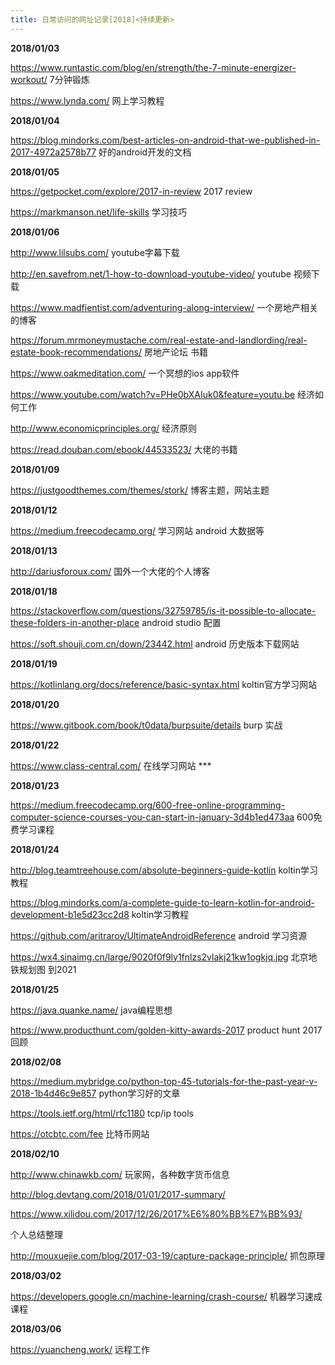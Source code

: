 ```yaml
---
title: 日常访问的网址记录[2018]<持续更新>
---
```


**2018/01/03**  

https://www.runtastic.com/blog/en/strength/the-7-minute-energizer-workout/  7分钟锻炼

https://www.lynda.com/  网上学习教程



**2018/01/04**  

https://blog.mindorks.com/best-articles-on-android-that-we-published-in-2017-4972a2578b77  好的android开发的文档



**2018/01/05**  

https://getpocket.com/explore/2017-in-review 2017 review

https://markmanson.net/life-skills  学习技巧

**2018/01/06**  

http://www.lilsubs.com/ youtube字幕下载

<http://en.savefrom.net/1-how-to-download-youtube-video/>   youtube 视频下载

https://www.madfientist.com/adventuring-along-interview/  一个房地产相关的博客

https://forum.mrmoneymustache.com/real-estate-and-landlording/real-estate-book-recommendations/  房地产论坛 书籍

https://www.oakmeditation.com/ 一个冥想的ios app软件

https://www.youtube.com/watch?v=PHe0bXAIuk0&feature=youtu.be  经济如何工作

http://www.economicprinciples.org/  经济原则

https://read.douban.com/ebook/44533523/ 大佬的书籍 



**2018/01/09**  

https://justgoodthemes.com/themes/stork/  博客主题，网站主题



**2018/01/12**  

https://medium.freecodecamp.org/  学习网站 android 大数据等



**2018/01/13**  

http://dariusforoux.com/  国外一个大佬的个人博客

**2018/01/18**  

https://stackoverflow.com/questions/32759785/is-it-possible-to-allocate-these-folders-in-another-place  android studio 配置

https://soft.shouji.com.cn/down/23442.html android 历史版本下载网站



**2018/01/19**  

https://kotlinlang.org/docs/reference/basic-syntax.html  koltin官方学习网站

**2018/01/20**  

https://www.gitbook.com/book/t0data/burpsuite/details burp 实战



**2018/01/22**  

https://www.class-central.com/ 在线学习网站  ***



**2018/01/23**  

https://medium.freecodecamp.org/600-free-online-programming-computer-science-courses-you-can-start-in-january-3d4b1ed473aa   600免费学习课程



**2018/01/24**  

http://blog.teamtreehouse.com/absolute-beginners-guide-kotlin  koltin学习教程

https://blog.mindorks.com/a-complete-guide-to-learn-kotlin-for-android-development-b1e5d23cc2d8  koltin学习教程

https://github.com/aritraroy/UltimateAndroidReference android 学习资源

https://wx4.sinaimg.cn/large/9020f0f9ly1fnlzs2vlakj21kw1ogkjq.jpg  北京地铁规划图 到2021



**2018/01/25**  

https://java.quanke.name/ java编程思想

https://www.producthunt.com/golden-kitty-awards-2017  product hunt 2017 回顾



**2018/02/08**  

https://medium.mybridge.co/python-top-45-tutorials-for-the-past-year-v-2018-1b4d46c9e857  python学习好的文章

https://tools.ietf.org/html/rfc1180 tcp/ip tools

https://otcbtc.com/fee   比特币网站

**2018/02/10**  

http://www.chinawkb.com/  玩家网，各种数字货币信息

http://blog.devtang.com/2018/01/01/2017-summary/ 

https://www.xilidou.com/2017/12/26/2017%E6%80%BB%E7%BB%93/

个人总结整理

http://mouxuejie.com/blog/2017-03-19/capture-package-principle/  抓包原理



**2018/03/02**  

https://developers.google.cn/machine-learning/crash-course/  机器学习速成课程



**2018/03/06**  

https://yuancheng.work/ 远程工作